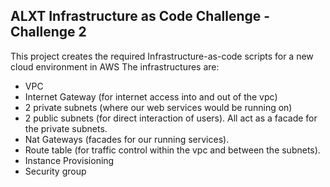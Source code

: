 ## ALXT Infrastructure as Code Challenge - Challenge 2
This project creates the required Infrastructure-as-code scripts for a new cloud environment in AWS
The infrastructures are:
 - VPC
 - Internet Gateway (for internet access into and out of the vpc)
 - 2 private subnets (where our web services would be running on)
 - 2 public subnets (for direct interaction of users). All act as a facade for the private subnets.
 - Nat Gateways (facades for our running services).
 - Route table (for traffic control within the vpc and between the subnets).
 - Instance Provisioning
 - Security group
 
